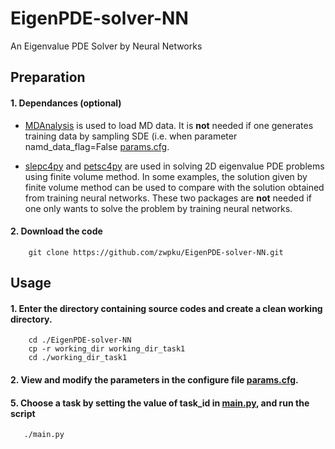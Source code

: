# EigenPDE-solver-NN
An Eigenvalue PDE Solver by Neural Networks

## Preparation
#### 1. Dependances (optional)

- [MDAnalysis](https://www.mdanalysis.org/) is used to load MD data. It is **not** needed if one generates training data by sampling SDE (i.e. when parameter namd_data_flag=False [params.cfg](working_dir/params.cfg). 

- [slepc4py](https://pypi.org/project/slepc4py/) and [petsc4py](https://pypi.org/project/petsc4py/) are used in solving 2D eigenvalue PDE problems using finite volume method. In some examples, the solution given by finite volume method can be used to compare with the solution obtained from training neural networks. 
These two packages are **not** needed if one only wants to solve the problem by training neural networks.

#### 2. Download the code 

```
	git clone https://github.com/zwpku/EigenPDE-solver-NN.git
```

## Usage

#### 1. Enter the directory containing source codes and create a clean working directory.

```
  	cd ./EigenPDE-solver-NN
	cp -r working_dir working_dir_task1
	cd ./working_dir_task1
```

#### 2. View and modify the parameters in the configure file [params.cfg](working_dir/params.cfg).

#### 5. Choose a task by setting the value of task_id in [main.py](working_dir/main.py), and run the script 

```
   ./main.py
```



